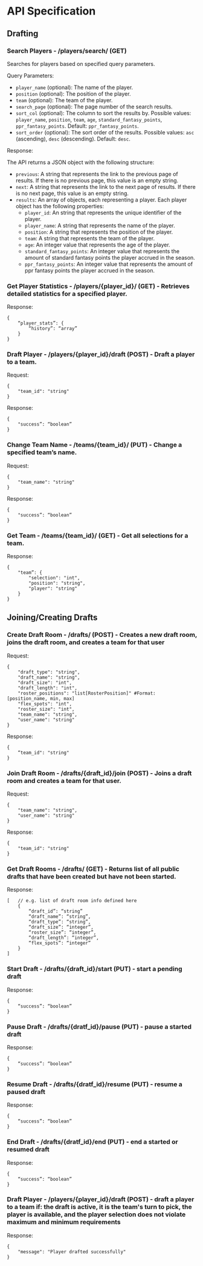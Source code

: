 # API Specification

## Drafting

### Search Players - /players/search/ (GET)
Searches for players based on specified query parameters.

Query Parameters:

- `player_name` (optional): The name of the player.
- `position` (optional): The position of the player.
- `team` (optional): The team of the player.
- `search_page` (optional): The page number of the search results.
- `sort_col` (optional): The column to sort the results by. Possible values: `player_name`, `position`, `team`, `age`, `standard_fantasy_points`, `ppr_fantasy_points`. Default: `ppr_fantasy_points`.
- `sort_order` (optional): The sort order of the results. Possible values: `asc` (ascending), `desc` (descending). Default: `desc`.

Response:

The API returns a JSON object with the following structure:

- `previous`: A string that represents the link to the previous page of results. If there is no previous page, this value is an empty string.
- `next`: A string that represents the link to the next page of results. If there is no next page, this value is an empty string.
- `results`: An array of objects, each representing a player. Each player object has the following properties:
    - `player_id`: An string that represents the unique identifier of the player.
    - `player_name`: A string that represents the name of the player.
    - `position`: A string that represents the position of the player.
    - `team`: A string that represents the team of the player.
    - `age`: An integer value that represents the age of the player.
    - `standard_fantasy_points`: An integer value that represents the amount of standard fantasy points the player accrued in the season.
    - `ppr_fantasy_points`: An integer value that represents the amount of ppr fantasy points the player accrued in the season.

### Get Player Statistics - /players/{player_id}/ (GET) - Retrieves detailed statistics for a specified player.

Response:
~~~
{
	“player_stats”: {
		“history”: “array”
	}
}
~~~

### Draft Player - /players/{player_id}/draft (POST) - Draft a player to a team.

Request:
~~~
{
	"team_id": "string"
}
~~~

Response:
~~~
{
	"success”: “boolean”
}
~~~

### Change Team Name - /teams/{team_id}/ (PUT) - Change a specified team’s name.

Request:
~~~
{
	"team_name": "string"
}
~~~

Response:
~~~
{
	"success”: “boolean”
}
~~~

### Get Team - /teams/{team_id}/ (GET) - Get all selections for a team.

Response:
~~~
{
	"team”: {
		"selection": "int",
		"position": "string",
		"player": "string"
	}
}
~~~

## Joining/Creating Drafts

### Create Draft Room - /drafts/ (POST) - Creates a new draft room, joins the draft room, and creates a team for that user

Request:
~~~
{
	"draft_type": "string",
	"draft_name": "string",
	"draft_size": "int",
	"draft_length": "int",
	"roster_positions": "list[RosterPosition]" #Format: [position_name, min, max]
	"flex_spots": "int",
	"roster_size": "int",
	"team_name": "string",
	"user_name": "string"
}
~~~

Response:
~~~
{
 	“team_id": "string"
}
~~~

### Join Draft Room - /drafts/{draft_id}/join (POST) - Joins a draft room and creates a team for that user. 

Request:
~~~
{
	"team_name": "string",
	"user_name": "string"
}
~~~

Response:
~~~
{
	"team_id": "string"
}
~~~

### Get Draft Rooms - /drafts/ (GET) - Returns list of all public drafts that have been created but have not been started.

Response:
~~~
[	// e.g. list of draft room info defined here
	{	
		“draft_id”: “string”
		“draft_name”: “string”,
		“draft_type”: “string”,
		“draft_size”: “integer”,
		“roster_size”: “integer”,
		“draft_length”: “integer”,
		“flex_spots”: “integer”
	}
]
~~~

### Start Draft - /drafts/{draft_id}/start (PUT) - start a pending draft

Response:
~~~
{
	“success”: “boolean”
}
~~~

### Pause Draft - /drafts/{dratf_id}/pause (PUT) - pause a started draft

Response:
~~~
{
	“success”: “boolean”
}
~~~

### Resume Draft - /drafts/{dratf_id}/resume (PUT) - resume a paused draft

Response:
~~~
{
	“success”: “boolean”
}
~~~

### End Draft - /drafts/{dratf_id}/end (PUT) - end a started or resumed draft

Response:
~~~
{
	“success”: “boolean”
}
~~~

### Draft Player - /players/{player_id}/draft (POST) - draft a player to a team if: the draft is active, it is the team's turn to pick, the player is available, and the player selection does not violate maximum and minimum requirements

Response:
~~~
{
	"message": "Player drafted successfully"
}
~~~
